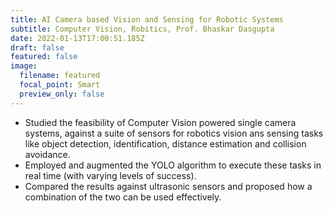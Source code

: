 ```yaml
---
title: AI Camera based Vision and Sensing for Robotic Systems
subtitle: Computer Vision, Robitics, Prof. Bhaskar Dasgupta
date: 2022-01-13T17:00:51.185Z
draft: false
featured: false
image:
  filename: featured
  focal_point: Smart
  preview_only: false
---
```

* Studied the feasibility of Computer Vision powered single camera systems, against a suite of sensors for robotics vision ans sensing tasks like object detection, identification, distance estimation and collision avoidance.
* Employed and augmented the YOLO algorithm to execute these tasks in real time (with varying levels of success).
* Compared the results against ultrasonic sensors and proposed how a combination of the two can be used effectively.